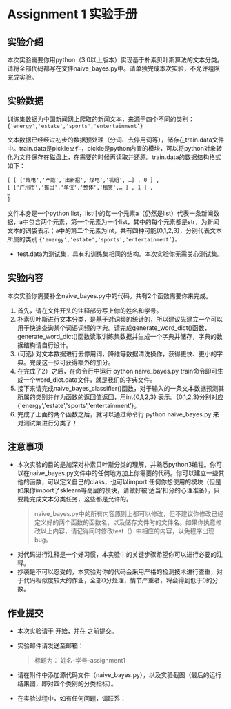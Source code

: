 # Assignment 1 实验手册
## 实验介绍
本次实验需要你用python（3.0以上版本）实现基于朴素贝叶斯算法的文本分类。请将全部代码都写在文件naive_bayes.py中。请单独完成本次实验，不允许组队完成实验。
## 实验数据
训练集数据为中国新闻网上爬取的新闻文本，来源于四个不同的类别：
`{'energy','estate','sports','entertainment’}`

文本数据已经经过初步的数据预处理（分词、去停用词等），储存在train.data文件中。train.data是pickle文件，pickle是python内置的模块，可以将python对象转化为文件保存在磁盘上，在需要的时候再读取并还原。train.data的数据结构格式如下：
```
[ [ ['煤电','产能','出新招','煤电','机组', …] , 0 ] ,  
[ ['广州市','推出','单位','整体','租赁',… ] , 1 ] , 
…
]
```
文件本身是一个python list，list中的每一个元素a（仍然是list）代表一条新闻数据，a中包含两个元素，第一个元素为一个list，其中的每个元素都是str，为新闻文本的词袋表示；a中的第二个元素为int，共有四种可能{0,1,2,3}，分别代表文本所属的类别
`{'energy','estate','sports','entertainment’}。`

+ test.data为测试集，具有和训练集相同的结构。本次实验你无需关心测试集。

## 实验内容
本次实验你需要补全naive_bayes.py中的代码。共有2个函数需要你来完成。

1. 首先，请在文件开头的注释部分写上你的姓名和学号。
1. 朴素贝叶斯进行文本分类，是基于对词频的统计的，所以建议先建立一个可以用于快速查询某个词语词频的字典。请完成generate_word_dict()函数，generate_word_dict()函数读取训练集数据并生成一个字典并储存，字典的数据结构请自行设计。
1. (可选) 对文本数据进行去停用词，降维等数据清洗操作，获得更快、更小的字典。完成这一步可获得额外的加分。
1. 在完成了2）之后，在命令行中运行 python naive_bayes.py train命令即可生成一个word_dict.data文件，就是我们的字典文件。
1.  接下来请完成naive_bayes_classifier()函数，对于输入的一条文本数据预测其所属的类别并作为函数的返回值返回，用int{0,1,2,3} 表示。{0,1,2,3}分别对应 {'energy','estate','sports','entertainment’}。
1.  完成了上面的两个函数之后，就可以通过命令行 python naive_bayes.py 来对测试集进行分类了！

## 注意事项
+ 本次实验的目的是加深对朴素贝叶斯分类的理解，并熟悉python3编程。你可以在naive_bayes.py文件中的任何地方加上你需要的代码。你可以建立一些其他的函数，可以定义自己的class，也可以import 任何你想使用的模块（但是如果你import了sklearn等高层的模块，请做好被‘适当’扣分的心理准备），只要能完成文本分类任务，这些都是允许的。
  > naive_bayes.py中的所有内容原则上都可以修改，但不建议你修改已经定义好的两个函数的函数名，以及储存文件时的文件名。如果你执意修改以上内容，请记得同时修改test（）中相应的内容，以免程序出现bug。
+ 对代码进行注释是一个好习惯，本实验中的关键步骤希望你可以进行必要的注释。
+ 抄袭是不可以忍受的，本实验对你的代码会采用严格的检测技术进行查重，对于代码相似度较大的作业，全部0分处理，情节严重者，将会得到低于0的分数。 

## 作业提交

+ 本次实验请于 开始，并在 之前提交。

* 实验邮件请发送至邮箱：
  > 标题为： 姓名-学号-assignment1

* 请在附件中添加源代码文件（naive_bayes.py），以及实验截图（最后的运行结果图，即对四个类别的分类指标）。
* 在实验过程中，如有任何问题，请联系：
